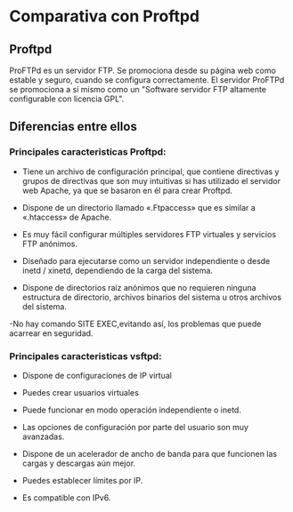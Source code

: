 # Comparativa con Proftpd

## Proftpd

  ProFTPd es un servidor FTP. Se promociona desde su página web como estable y seguro, cuando se configura correctamente. El servidor ProFTPd se promociona a sí mismo como un "Software servidor FTP altamente configurable con licencia GPL".

## Diferencias entre ellos

### Principales caracteristicas Proftpd:


- Tiene un archivo de configuración principal, que contiene directivas y grupos de directivas que son muy intuitivas si has utilizado el servidor web Apache, ya que se basaron en él para crear Proftpd.

- Dispone de un directorio llamado «.Ftpaccess» que es similar a «.htaccess» de Apache.

- Es muy fácil configurar múltiples servidores FTP virtuales y servicios FTP anónimos.

- Diseñado para ejecutarse como un servidor independiente o desde inetd / xinetd, dependiendo de la carga del sistema.

- Dispone de directorios raíz anónimos que no requieren ninguna estructura de directorio, archivos binarios del sistema u otros archivos del sistema.

 -No hay comando SITE EXEC,evitando así, los problemas que puede acarrear en seguridad.
 
 ### Principales caracteristicas vsftpd:

- Dispone de configuraciones de IP virtual

- Puedes crear usuarios virtuales

- Puede funcionar en modo operación independiente o inetd.

- Las opciones de configuración por parte del usuario son muy avanzadas.

- Dispone de un acelerador de ancho de banda para que funcionen las cargas y descargas aún mejor.

- Puedes establecer límites por IP.

- Es compatible con IPv6.
